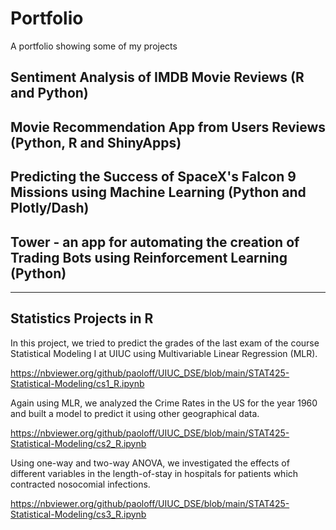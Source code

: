 # Portfolio
A portfolio showing some of my projects

## Sentiment Analysis of IMDB Movie Reviews (R and Python)

## Movie Recommendation App from Users Reviews (Python, R and ShinyApps)

## Predicting the Success of SpaceX's Falcon 9 Missions using Machine Learning (Python and Plotly/Dash)

## Tower - an app for automating the creation of Trading Bots using Reinforcement Learning (Python)

---

## Statistics Projects in R

In this project, we tried to predict the grades of the last exam of the course Statistical Modeling I at UIUC using Multivariable Linear Regression (MLR).

https://nbviewer.org/github/paoloff/UIUC_DSE/blob/main/STAT425-Statistical-Modeling/cs1_R.ipynb

Again using MLR, we analyzed the Crime Rates in the US for the year 1960 and built a model to predict it using other geographical data.

https://nbviewer.org/github/paoloff/UIUC_DSE/blob/main/STAT425-Statistical-Modeling/cs2_R.ipynb

Using one-way and two-way ANOVA, we investigated the effects of different variables in the length-of-stay in hospitals for patients which contracted nosocomial infections.

https://nbviewer.org/github/paoloff/UIUC_DSE/blob/main/STAT425-Statistical-Modeling/cs3_R.ipynb

